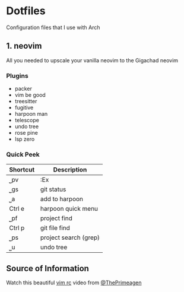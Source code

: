 # Dotfiles
Configuration files that I use with Arch
## 1. neovim
All you needed to upscale your vanilla neovim to the Gigachad neovim
### Plugins
- packer
- vim be good
- treesitter
- fugitive
- harpoon man
- telescope
- undo tree
- rose pine
- lsp zero
### Quick Peek
| Shortcut | Description |
| ----------- | ----------- |
| ⎵pv | :Ex |
| ⎵gs | git status | 
| ⎵a | add to harpoon |
| Ctrl e | harpoon quick menu |
| ⎵pf | project find |
| Ctrl p | git file find |
| ⎵ps | project search (grep) |
| ⎵u | undo tree |

## Source of Information
Watch this beautiful [vim rc](https://youtu.be/w7i4amO_zaE) video from [@ThePrimeagen](https://github.com/ThePrimeagen) 

